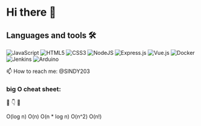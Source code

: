 # Hi there 👋

## Languages and tools 🛠
![JavaScript](https://img.shields.io/badge/javascript%20-%23323330.svg?&style=for-the-badge&logo=javascript&logoColor=%23F7DF1E)
![HTML5](https://img.shields.io/badge/html5%20-%23E34F26.svg?&style=for-the-badge&logo=html5&logoColor=white)
![CSS3](https://img.shields.io/badge/css3%20-%231572B6.svg?&style=for-the-badge&logo=css3&logoColor=white)
![NodeJS](https://img.shields.io/badge/node.js%20-%2343853D.svg?&style=for-the-badge&logo=node.js&logoColor=white)
![Express.js](https://img.shields.io/badge/express.js%20-%23404d59.svg?&style=for-the-badge)
![Vue.js](https://img.shields.io/badge/vuejs%20-%2335495e.svg?&style=for-the-badge&logo=vue.js&logoColor=%234FC08D)
![Docker](https://img.shields.io/badge/docker%20-%230db7ed.svg?&style=for-the-badge&logo=docker&logoColor=white)
![Jenkins](https://img.shields.io/badge/-Jenkins-D24939?style=for-the-badge&logo=Jenkins&logoColor=white)
![Arduino](https://img.shields.io/badge/-Arduino-00979D?style=for-the-badge&logo=Arduino&logoColor=white)


📫 How to reach me: @SINDY203

### big O cheat sheet:
🚀
👇
🐌

O(log n)
O(n)
O(n * log n)
O(n^2)
O(n!)




